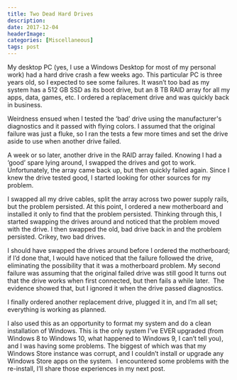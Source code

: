 ```yaml
---
title: Two Dead Hard Drives
description: 
date: 2017-12-04
headerImage: 
categories: [Miscellaneous]
tags: post
---
```


My desktop PC (yes, I use a Windows Desktop for most of my personal work) had a hard drive crash a few weeks ago. This particular PC is three years old, so I expected to see some failures. It wasn’t too bad as my system has a 512 GB SSD as its boot drive, but an 8 TB RAID array for all my apps, data, games, etc. I ordered a replacement drive and was quickly back in business.

Weirdness ensued when I tested the ‘bad’ drive using the manufacturer's diagnostics and it passed with flying colors. I assumed that the original failure was just a fluke, so I ran the tests a few more times and set the drive aside to use when another drive failed.

A week or so later, another drive in the RAID array failed. Knowing I had a ‘good’ spare lying around, I swapped the drives and got to work. Unfortunately, the array came back up, but then quickly failed again. Since I knew the drive tested good, I started looking for other sources for my problem.

I swapped all my drive cables, split the array across two power supply rails, but the problem persisted. At this point, I ordered a new motherboard and installed it only to find that the problem persisted. Thinking through this, I started swapping the drives around and noticed that the problem moved with the drive. I then swapped the old, bad drive back in and the problem persisted. Crikey, two bad drives.

I should have swapped the drives around before I ordered the motherboard; if I’d done that, I would have noticed that the failure followed the drive, eliminating the possibility that it was a motherboard problem. My second failure was assuming that the original failed drive was still good It turns out that the drive works when first connected, but then fails a while later.  The evidence showed that, but I ignored it when the drive passed diagnostics.

I finally ordered another replacement drive, plugged it in, and I’m all set; everything is working as planned.

I also used this as an opportunity to format my system and do a clean installation of Windows. This is the only system I’ve EVER upgraded (from Windows 8 to Windows 10, what happened to Windows 9, I can’t tell you), and I was having some problems. The biggest of which was that my Windows Store instance was corrupt, and I couldn’t install or upgrade any Windows Store apps on the system.  I encountered some problems with the re-install, I’ll share those experiences in my next post.